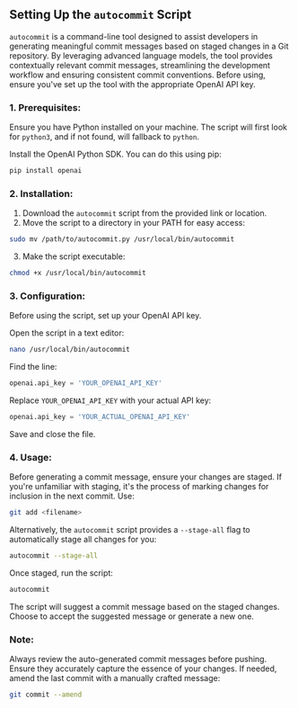 ## Setting Up the `autocommit` Script

`autocommit` is a command-line tool designed to assist developers in generating meaningful commit messages based on staged changes in a Git repository. By leveraging advanced language models, the tool provides contextually relevant commit messages, streamlining the development workflow and ensuring consistent commit conventions. Before using, ensure you've set up the tool with the appropriate OpenAI API key.

### 1. **Prerequisites**:

Ensure you have Python installed on your machine. The script will first look for `python3`, and if not found, will fallback to `python`.

Install the OpenAI Python SDK. You can do this using pip:

```bash
pip install openai
```

### 2. **Installation**:

1. Download the `autocommit` script from the provided link or location.
2. Move the script to a directory in your PATH for easy access:

```bash
sudo mv /path/to/autocommit.py /usr/local/bin/autocommit
```

3. Make the script executable:

```bash
chmod +x /usr/local/bin/autocommit
```

### 3. **Configuration**:

Before using the script, set up your OpenAI API key. 

Open the script in a text editor:

```bash
nano /usr/local/bin/autocommit
```

Find the line:

```python
openai.api_key = 'YOUR_OPENAI_API_KEY'
```

Replace `YOUR_OPENAI_API_KEY` with your actual API key:

```python
openai.api_key = 'YOUR_ACTUAL_OPENAI_API_KEY'
```

Save and close the file.

### 4. **Usage**:

Before generating a commit message, ensure your changes are staged. If you're unfamiliar with staging, it's the process of marking changes for inclusion in the next commit. Use:

```bash
git add <filename>
```

Alternatively, the `autocommit` script provides a `--stage-all` flag to automatically stage all changes for you:

```bash
autocommit --stage-all
```

Once staged, run the script:

```bash
autocommit
```

The script will suggest a commit message based on the staged changes. Choose to accept the suggested message or generate a new one.

### **Note**:

Always review the auto-generated commit messages before pushing. Ensure they accurately capture the essence of your changes. If needed, amend the last commit with a manually crafted message:

```bash
git commit --amend
```
